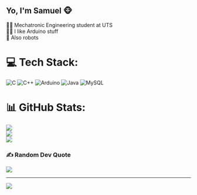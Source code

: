## Yo, I'm Samuel 🐵

👨‍🎓 Mechatronic Engineering student at UTS<br/>
👨‍💻 I like Arduino stuff<br/>
🤖 Also robots<br/>

# 💻 Tech Stack:
![C](https://img.shields.io/badge/c-%2300599C.svg?style=for-the-badge&logo=c&logoColor=white) ![C++](https://img.shields.io/badge/c++-%2300599C.svg?style=for-the-badge&logo=c%2B%2B&logoColor=white) ![Arduino](https://img.shields.io/badge/-Arduino-00979D?style=for-the-badge&logo=Arduino&logoColor=white) ![Java](https://img.shields.io/badge/java-%23ED8B00.svg?style=for-the-badge&logo=openjdk&logoColor=white) ![MySQL](https://img.shields.io/badge/mysql-4479A1.svg?style=for-the-badge&logo=mysql&logoColor=white)
# 📊 GitHub Stats:
![](https://github-readme-stats.vercel.app/api?username=munkee-code&theme=merko&hide_border=false&include_all_commits=false&count_private=false)<br/>
![](https://nirzak-streak-stats.vercel.app/?user=munkee-code&theme=merko&hide_border=false)<br/>
![](https://github-readme-stats.vercel.app/api/top-langs/?username=munkee-code&theme=merko&hide_border=false&include_all_commits=false&count_private=false&layout=compact)

### ✍️ Random Dev Quote
![](https://quotes-github-readme.vercel.app/api?type=vetical&theme=radical)

---
[![](https://visitcount.itsvg.in/api?id=munkee-code&icon=0&color=0)](https://visitcount.itsvg.in)

<!-- Proudly created with GPRM ( https://gprm.itsvg.in ) -->
